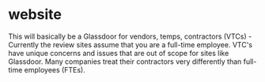 # website

This will basically be a Glassdoor for vendors, temps, contractors (VTCs) - Currently the review sites assume that you are a full-time employee. VTC's have unique concerns and issues that are out of scope for sites like Glassdoor. Many companies treat their contractors very differently than full-time employees (FTEs). 
